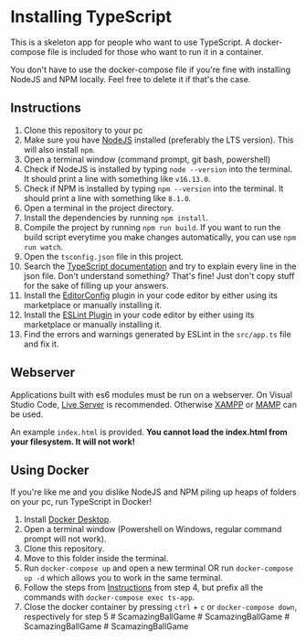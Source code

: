 # Installing TypeScript

This is a skeleton app for people who want to use TypeScript. A docker-compose file is included for those who want to run it in a container.

You don't have to use the docker-compose file if you're fine with installing NodeJS and NPM locally. Feel free to delete it if that's the case.

## Instructions

1. Clone this repository to your pc
2. Make sure you have [NodeJS](https://nodejs.org/en/download/) installed (preferably the LTS version). This will also install `npm`.
3. Open a terminal window (command prompt, git bash, powershell)
4. Check if NodeJS is installed by typing `node --version` into the terminal. It should print a line with something like `v16.13.0`.
5. Check if NPM is installed by typing `npm --version` into the terminal. It should print a line with something like `8.1.0`.
6. Open a terminal in the project directory.
7. Install the dependencies by running `npm install`.
8. Compile the project by running `npm run build`. If you want to run the build script everytime you make changes automatically, you can use `npm run watch`.
9. Open the `tsconfig.json` file in this project.
10. Search the [TypeScript documentation](https://www.typescriptlang.org/docs/home.html) and try to explain every line in the json file. Don't understand something? That's fine! Just don't copy stuff for the sake of filling up your answers.
11. Install the [EditorConfig](https://editorconfig.org/#download) plugin in your code editor by either using its marketplace or manually installing it.
12. Install the [ESLint Plugin](https://eslint.org/docs/user-guide/integrations) in your code editor by either using its marketplace or manually installing it.
13. Find the errors and warnings generated by ESLint in the `src/app.ts` file and fix it.

## Webserver

Applications built with es6 modules must be run on a webserver. On Visual Studio Code, [Live Server](https://marketplace.visualstudio.com/items?itemName=ritwickdey.LiveServer) is recommended. Otherwise [XAMPP](https://www.apachefriends.org/index.html) or [MAMP](https://www.mamp.info/) can be used.

An example `index.html` is provided. **You cannot load the index.html from your filesystem. It will not work!**

## Using Docker

If you're like me and you dislike NodeJS and NPM piling up heaps of folders on your pc, run TypeScript in Docker!

1. Install [Docker Desktop](https://www.docker.com/products/docker-desktop).
2. Open a terminal window (Powershell on Windows, regular command prompt will not work).
3. Clone this repository.
4. Move to this folder inside the terminal.
5. Run `docker-compose up` and open a new terminal OR run `docker-compose up -d` which allows you to work in the same terminal.
6. Follow the steps from [Instructions](#instructions) from step 4, but prefix all the commands with `docker-compose exec ts-app`.
7. Close the docker container by pressing `ctrl` + `c` or `docker-compose down`, respectively for step 5
#   S c a m a z i n g B a l l G a m e  
 #   S c a m a z i n g B a l l G a m e  
 #   S c a m a z i n g B a l l G a m e  
 #   S c a m a z i n g B a l l G a m e  
 